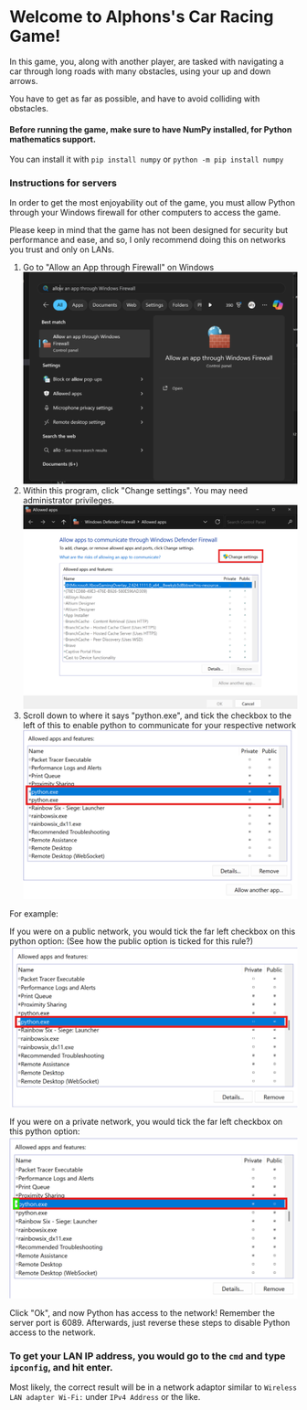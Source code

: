 # Welcome to Alphons's Car Racing Game!
In this game, you, along with another player, are tasked with navigating a car through long roads with many obstacles, using your up and down arrows.

You have to get as far as possible, and have to avoid colliding with obstacles.

#### Before running the game, make sure to have NumPy installed, for Python mathematics support.

You can install it with `pip install numpy` or `python -m pip install numpy`

### Instructions for servers
In order to get the most enjoyability out of the game, you must allow Python through your Windows firewall for other computers to access the game.

Please keep in mind that the game has not been designed for security but performance and ease, and so, I only recommend doing this on networks you trust and only on LANs.

1. Go to "Allow an App through Firewall" on Windows
![image of windows search](images/image.png)
2. Within this program, click "Change settings". You may need administrator privileges.
![change settings button](images/image2.png)
3. Scroll down to where it says "python.exe", and tick the checkbox to the left of this to enable python to communicate for your respective network
![allow python through firewall](images/image3.png)

For example:

If you were on a public network, you would tick the far left checkbox on this python option:
(See how the public option is ticked for this rule?)
![public python](images/image4.png)

If you were on a private network, you would tick the far left checkbox on this python option:
![private python](images/image5.png)

Click "Ok", and now Python has access to the network! Remember the server port is 6089. Afterwards, just reverse these steps to disable Python access to the network.

### To get your LAN IP address, you would go to the `cmd` and type `ipconfig`, and hit enter.

Most likely, the correct result will be in a network adaptor similar to `Wireless LAN adapter Wi-Fi:` under `IPv4 Address` or the like.